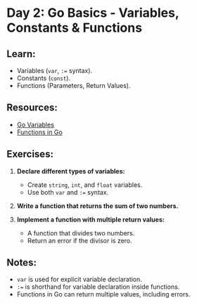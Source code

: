 # Day 2: Go Basics - Variables, Constants & Functions

## Learn:
- Variables (`var`, `:=` syntax).
- Constants (`const`).
- Functions (Parameters, Return Values).

## Resources:
- [Go Variables](https://gobyexample.com/variables)
- [Functions in Go](https://gobyexample.com/functions)

## Exercises:
1. **Declare different types of variables:**
   - Create `string`, `int`, and `float` variables.
   - Use both `var` and `:=` syntax.

2. **Write a function that returns the sum of two numbers.**

3. **Implement a function with multiple return values:**
   - A function that divides two numbers.
   - Return an error if the divisor is zero.

## Notes:
- `var` is used for explicit variable declaration.
- `:=` is shorthand for variable declaration inside functions.
- Functions in Go can return multiple values, including errors.
